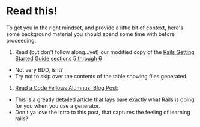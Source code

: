 # Read this!

To get you in the right mindset, and provide a little bit of context, here's some background material you should spend some time with before proceeding.

1. Read (but don't follow along...yet) our modified copy of the [Rails Getting Started Guide sections 5 through 6](http://assets.codefellows.org/getting_started_rails_modified.html)
  - Not very BDD, is it?
  - Try not to skip over the contents of the table showing files generated.
1. [Read a Code Fellows Alumnus' Blog Post:](http://strandcode.com/2013/07/28/reading-rails-mvc-and-scaffolding-for-rails-newbs)
  - This is a greatly detailed article that lays bare exactly what Rails is doing for you when you use a generator.
  - Don't ya love the intro to this post, that captures the feeling of learning rails?
